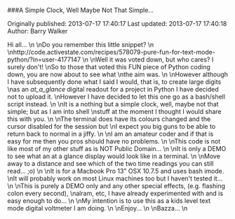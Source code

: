 ###A Simple Clock, Well Maybe Not That Simple...

Originally published: 2013-07-17 17:40:17
Last updated: 2013-07-17 17:40:18
Author: Barry Walker

Hi all...\n\nDo you remember this little snippet?\n\nhttp://code.activestate.com/recipes/578079-pure-fun-for-text-mode-python/?in=user-4177147\n\nWell it was voted down, but who cares? I surely don't!\nSo to those that voted this FUN piece of Python coding down, you are now about to see what\nthe aim was.\n\nHowever although I have subsequently done what I said I would, that is, to create large digits\nas an _at_a_glance_ digital readout for a project in Python I have decided not to upload it.\nHowever I have decided to let this one go as a bash/shell script instead.\n\nIt is a nothing but a simple clock, well, maybe not that simple; but as I am into shell\nstuff at the moment I thought I would share this with you.\n\nThe terminal does have its colours changed and the cursor disabled for the session but\nI expect you big guns to be able to return back to normal in a jiffy.\n\nI am an amateur coder and if that is easy for me then you pros should have no problems.\n\nThis code is not like most of my other stuff as is NOT Public Domain...\n\nIt is only a DEMO to see what an at a glance display would look like in a terminal.\n\nMove away to a distance and see which of the two time readings you can still read... ;o)\n\nIt is for a Macbook Pro 13" OSX 10.7.5 and uses bash imode.\nIt will probably work on most Linux machines too but I haven't tested it...\n\nThis is purely a DEMO only and any other special effects, (e.g. flashing colon every second),\nalram, etc, I have already experimented with and is easy enough to do...\n\nMy intention is to use this as a kids level text mode digital voltmeter I am doing.\n\nEnjoy...\n\nBazza...\n